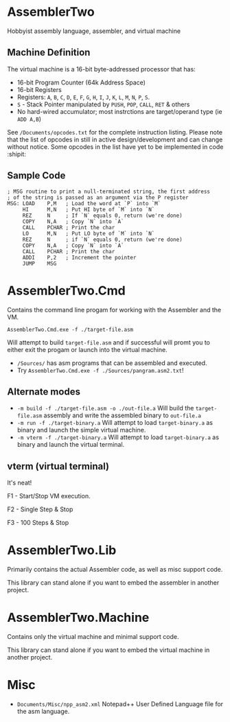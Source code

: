 # AssemblerTwo
Hobbyist assembly language, assembler, and virtual machine

## Machine Definition

The virtual machine is a 16-bit byte-addressed processor that has:

- 16-bit Program Counter (64k Address Space)
- 16-bit Registers
- Registers: `A`, `B`, `C`, `D`, `E`, `F`, `G`, `H`, `I`, `J`, `K`, `L`, `M`, `N`, `P`, `S`. 
- `S` - Stack Pointer manipulated by `PUSH`, `POP`, `CALL`, `RET` & others
- No hard-wired accumulator; most instrctions are target/operand type (ie `ADD A,B`)

See `/Documents/opcodes.txt` for the complete instruction listing. Please note that the list of opcodes in still in active design/development and can change without notice. Some opcodes in the list have yet to be implemented in code :shipit:

## Sample Code

```
; MSG routine to print a null-terminated string, the first address
; of the string is passed as an argument via the P register
MSG: LOAD    P,M   ; Load the word at `P` into `M`
     HI      M,N   ; Put HI byte of `M` into `N`
     REZ     N     ; If `N` equals 0, return (we're done)
     COPY    N,A   ; Copy `N` into `A`
     CALL    PCHAR ; Print the char
     LO      M,N   ; Put LO byte of `M` into `N`
     REZ     N     ; if `N` equals 0, return (we're done)
     COPY    N,A   ; Copy `N` into `A`
     CALL    PCHAR ; Print the char
     ADDI    P,2   ; Increment the pointer
     JUMP    MSG
```

# AssemblerTwo.Cmd
Contains the command line progam for working with the Assembler and the VM.

```
AssemblerTwo.Cmd.exe -f ./target-file.asm
```

Will attempt to build `target-file.asm` and if successful will promt you to either exit the progam or launch into the virtual machine.

- `/Sources/` has asm programs that can be assembled and executed.
- Try `AssemblerTwo.Cmd.exe -f ./Sources/pangram.asm2.txt`!

## Alternate modes

- `-m build -f ./target-file.asm -o ./out-file.a` Will build the `target-file.asm` assembly and write the assembled binary to `out-file.a`
- `-m run -f ./target-binary.a` Will attempt to load `target-binary.a` as binary and launch the simple virtual machine.
- `-m vterm -f ./target-binary.a` Will attempt to load `target-binary.a` as binary and launch the virtual terminal.

## vterm (virtual terminal)
It's neat!

F1 - Start/Stop VM execution.

F2 - Single Step & Stop

F3 - 100 Steps & Stop

# AssemblerTwo.Lib
Primarily contains the actual Assembler code, as well as misc support code.

This library can stand alone if you want to embed the assembler in another project.

# AssemblerTwo.Machine
Contains only the virtual machine and minimal support code.

This library can stand alone if you want to embed the virtual machine in another project.

# Misc

- `Documents/Misc/npp_asm2.xml` Notepad++ User Defined Language file for the asm language.